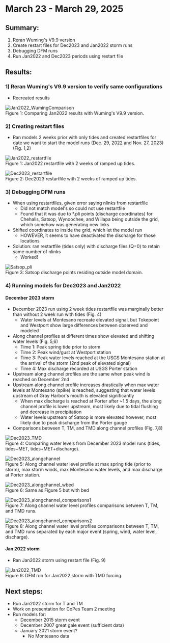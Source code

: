 # March 23 - March 29, 2025

## Summary:
1) Reran Wuming's V9.9 version
2) Create restart files for Dec2023 and Jan2022 storm runs
3) Debugging DFM runs
4) Run Jan2022 and Dec2023 periods using restart file

## Results:
### 1) Reran Wuming's V9.9 version to verify same configurations
- Recreated results

![Jan2022_WumingComparison](../Figures/032725meeting/waterlevels_wuming.png)<br>
Figure 1: Comparing Jan2022 results with Wuming's V9.9 version.


### 2) Creating restart files
- Ran models 2 weeks prior with only tides and created restartfiles for date we want to start the model runs (Dec. 29, 2022 and Nov. 27, 2023) (Fig. 1,2)

![Jan2022_restartfile](../Figures/032725meeting/waterlevels_Jan2022_restartfile.png)<br>
Figure 1: Jan2022 restartfile with 2 weeks of ramped up tides.

![Dec2023_restartfile](../Figures/032725meeting/waterlevels_Dec2023_restartfile.png)<br>
Figure 2: Dec2023 restartfile with 2 weeks of ramped up tides.

### 3) Debugging DFM runs
- When using restartfiles, given error saying nlinks from restartfile
	- Did not match model's so could not use restartfile
	- Found that it was due to *.pli points (discharge coordinates) for Chehalis, Satsop, Wynoochee, and Willapa being outside the grid, which somehow was generating new links
- Shifted coordinates to inside the grid, which let the model run
	- HOWEVER, it seems to have deactivated the discharge for those locations
- Solution: ran restartfile (tides only) with discharge files (Q=0) to retain same number of nlinks
	- Worked!

![Satsop_pli](../Figures/032725meeting/satsop_pli_points.png)<br>
Figure 3: Satsop discharge points residing outside model domain.


### 4) Running models for Dec2023 and Jan2022
#### December 2023 storm
- December 2023 run using 2 week tides restartfile was marginally better than without 2 week run with tides (Fig. 4)
	- Water levels at Montesano recreate elevated signal, but Tokepoint and Westport show large differences between observed and modeled
- Along channel profiles at different times show elevated and shifting water levels (Fig. 5,6)
	- Time 1: Peak spring tide prior to storm
	- Time 2: Peak wind/gust at Westport station
	- Time 3: Peak water levels reached at the USGS Montesano station at the arrival of the storm (2nd peak of elevated signal)
	- Time 4: Max discharge recorded at USGS Porter station
- Upstream along channel profiles are the same when peak wind is reached on December 2nd
- Upstream along channel profile increases drastically when max water levels at Montesano (spike) is reached, suggesting that water levels upstream of Gray Harbor's mouth is elevated significantly
	- When max discharge is reached at Porter after ~1.5 days, the along channel profile is lower upstream, most likely due to tidal flushing and decrease in precipitation
	- Water levels upstream of Satsop is more elevated however, most likely due to peak discharge from the Porter gauge
- Comparisons between T, TM, and TMD along channel profiles (Fig. 7,8)

![Dec2023_TMD](../Figures/032725meeting/comparestationwaterlevels_Dec2023.png)<br>
Figure 4: Comparing water levels from December 2023 model runs (tides, tides+MET, tides+MET+discharge).

![Dec2023_alongchannel](../Figures/032725meeting/alongchannel_Dec2023.png)<br>
Figure 5: Along channel water level profile at max spring tide (prior to storm), max storm winds, max Montesano water levels, and max discharge at Porter station.

![Dec2023_alongchannel_wbed](../Figures/032725meeting/alongchannel_wbed_Dec2023.png)<br>
Figure 6: Same as Figure 5 but with bed

![Dec2023_alongchannel_comparisons1](../Figures/032725meeting/comparealongchannel_Dec2023.png)<br>
Figure 7: Along channel water level profiles comparisons between T, TM, and TMD runs.

![Dec2023_alongchannel_comparisons2](../Figures/032725meeting/comparealongchannel_separate_Dec2023.png)<br>
Figure 8: Along channel water level profiles comparisons between T, TM, and TMD runs separated by each major event (spring, wind, water level, discharge).


#### Jan 2022 storm
- Ran Jan2022 storm using restart file (Fig. 9)

![Jan2022_TMD](../Figures/032725meeting/waterlevelsJan2022.png)<br>
Figure 9: DFM run for Jan2022 storm with TMD forcing.


## Next steps:
- Run Jan2022 storm for T and TM
- Work on presentation for CoPes Team 2 meeting
- Run models for:
	- December 2015 storm event
	- December 2007 great gale event (sufficient data)
	- January 2021 storm event?
		- No Montesano data

